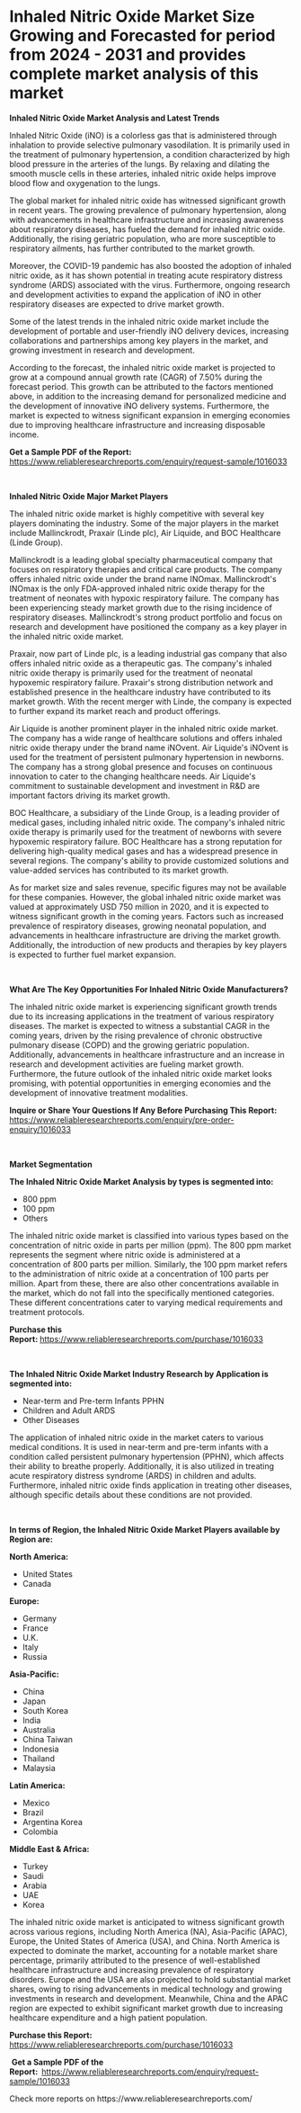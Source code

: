 <p><h1>Inhaled Nitric Oxide Market Size Growing and Forecasted for period from 2024 - 2031 and provides complete market analysis of this market</h1></p><p><strong>Inhaled Nitric Oxide Market Analysis and Latest Trends</strong></p>
<p><p>Inhaled Nitric Oxide (iNO) is a colorless gas that is administered through inhalation to provide selective pulmonary vasodilation. It is primarily used in the treatment of pulmonary hypertension, a condition characterized by high blood pressure in the arteries of the lungs. By relaxing and dilating the smooth muscle cells in these arteries, inhaled nitric oxide helps improve blood flow and oxygenation to the lungs.</p><p>The global market for inhaled nitric oxide has witnessed significant growth in recent years. The growing prevalence of pulmonary hypertension, along with advancements in healthcare infrastructure and increasing awareness about respiratory diseases, has fueled the demand for inhaled nitric oxide. Additionally, the rising geriatric population, who are more susceptible to respiratory ailments, has further contributed to the market growth.</p><p>Moreover, the COVID-19 pandemic has also boosted the adoption of inhaled nitric oxide, as it has shown potential in treating acute respiratory distress syndrome (ARDS) associated with the virus. Furthermore, ongoing research and development activities to expand the application of iNO in other respiratory diseases are expected to drive market growth.</p><p>Some of the latest trends in the inhaled nitric oxide market include the development of portable and user-friendly iNO delivery devices, increasing collaborations and partnerships among key players in the market, and growing investment in research and development.</p><p>According to the forecast, the inhaled nitric oxide market is projected to grow at a compound annual growth rate (CAGR) of 7.50% during the forecast period. This growth can be attributed to the factors mentioned above, in addition to the increasing demand for personalized medicine and the development of innovative iNO delivery systems. Furthermore, the market is expected to witness significant expansion in emerging economies due to improving healthcare infrastructure and increasing disposable income.</p></p>
<p><strong>Get a Sample PDF of the Report:&nbsp;</strong> <a href="https://www.reliableresearchreports.com/enquiry/request-sample/1016033">https://www.reliableresearchreports.com/enquiry/request-sample/1016033</a></p>
<p>&nbsp;</p>
<p><strong>Inhaled Nitric Oxide Major Market Players</strong></p>
<p><p>The inhaled nitric oxide market is highly competitive with several key players dominating the industry. Some of the major players in the market include Mallinckrodt, Praxair (Linde plc), Air Liquide, and BOC Healthcare (Linde Group).</p><p>Mallinckrodt is a leading global specialty pharmaceutical company that focuses on respiratory therapies and critical care products. The company offers inhaled nitric oxide under the brand name INOmax. Mallinckrodt's INOmax is the only FDA-approved inhaled nitric oxide therapy for the treatment of neonates with hypoxic respiratory failure. The company has been experiencing steady market growth due to the rising incidence of respiratory diseases. Mallinckrodt's strong product portfolio and focus on research and development have positioned the company as a key player in the inhaled nitric oxide market.</p><p>Praxair, now part of Linde plc, is a leading industrial gas company that also offers inhaled nitric oxide as a therapeutic gas. The company's inhaled nitric oxide therapy is primarily used for the treatment of neonatal hypoxemic respiratory failure. Praxair's strong distribution network and established presence in the healthcare industry have contributed to its market growth. With the recent merger with Linde, the company is expected to further expand its market reach and product offerings.</p><p>Air Liquide is another prominent player in the inhaled nitric oxide market. The company has a wide range of healthcare solutions and offers inhaled nitric oxide therapy under the brand name iNOvent. Air Liquide's iNOvent is used for the treatment of persistent pulmonary hypertension in newborns. The company has a strong global presence and focuses on continuous innovation to cater to the changing healthcare needs. Air Liquide's commitment to sustainable development and investment in R&D are important factors driving its market growth.</p><p>BOC Healthcare, a subsidiary of the Linde Group, is a leading provider of medical gases, including inhaled nitric oxide. The company's inhaled nitric oxide therapy is primarily used for the treatment of newborns with severe hypoxemic respiratory failure. BOC Healthcare has a strong reputation for delivering high-quality medical gases and has a widespread presence in several regions. The company's ability to provide customized solutions and value-added services has contributed to its market growth.</p><p>As for market size and sales revenue, specific figures may not be available for these companies. However, the global inhaled nitric oxide market was valued at approximately USD 750 million in 2020, and it is expected to witness significant growth in the coming years. Factors such as increased prevalence of respiratory diseases, growing neonatal population, and advancements in healthcare infrastructure are driving the market growth. Additionally, the introduction of new products and therapies by key players is expected to further fuel market expansion.</p></p>
<p>&nbsp;</p>
<p><strong>What Are The Key Opportunities For Inhaled Nitric Oxide Manufacturers?</strong></p>
<p><p>The inhaled nitric oxide market is experiencing significant growth trends due to its increasing applications in the treatment of various respiratory diseases. The market is expected to witness a substantial CAGR in the coming years, driven by the rising prevalence of chronic obstructive pulmonary disease (COPD) and the growing geriatric population. Additionally, advancements in healthcare infrastructure and an increase in research and development activities are fueling market growth. Furthermore, the future outlook of the inhaled nitric oxide market looks promising, with potential opportunities in emerging economies and the development of innovative treatment modalities.</p></p>
<p><strong>Inquire or Share Your Questions If Any Before Purchasing This Report:</strong> <a href="https://www.reliableresearchreports.com/enquiry/pre-order-enquiry/1016033">https://www.reliableresearchreports.com/enquiry/pre-order-enquiry/1016033</a></p>
<p>&nbsp;</p>
<p><strong>Market Segmentation</strong></p>
<p><strong>The Inhaled Nitric Oxide Market Analysis by types is segmented into:</strong></p>
<p><ul><li>800 ppm</li><li>100 ppm</li><li>Others</li></ul></p>
<p><p>The inhaled nitric oxide market is classified into various types based on the concentration of nitric oxide in parts per million (ppm). The 800 ppm market represents the segment where nitric oxide is administered at a concentration of 800 parts per million. Similarly, the 100 ppm market refers to the administration of nitric oxide at a concentration of 100 parts per million. Apart from these, there are also other concentrations available in the market, which do not fall into the specifically mentioned categories. These different concentrations cater to varying medical requirements and treatment protocols.</p></p>
<p><strong>Purchase this Report:&nbsp;</strong><a href="https://www.reliableresearchreports.com/purchase/1016033">https://www.reliableresearchreports.com/purchase/1016033</a></p>
<p>&nbsp;</p>
<p><strong>The Inhaled Nitric Oxide Market Industry Research by Application is segmented into:</strong></p>
<p><ul><li>Near-term and Pre-term Infants PPHN</li><li>Children and Adult ARDS</li><li>Other Diseases</li></ul></p>
<p><p>The application of inhaled nitric oxide in the market caters to various medical conditions. It is used in near-term and pre-term infants with a condition called persistent pulmonary hypertension (PPHN), which affects their ability to breathe properly. Additionally, it is also utilized in treating acute respiratory distress syndrome (ARDS) in children and adults. Furthermore, inhaled nitric oxide finds application in treating other diseases, although specific details about these conditions are not provided.</p></p>
<p>&nbsp;</p>
<p><strong>In terms of Region, the Inhaled Nitric Oxide Market Players available by Region are:</strong></p>
<p>
    <p> <strong> North America: </strong>
        <ul>
            <li>United States</li>
            <li>Canada</li>
        </ul>
        </p> 
    <p> <strong> Europe: </strong>
        <ul>
            <li>Germany</li>
            <li>France</li>
            <li>U.K.</li>
            <li>Italy</li>
            <li>Russia</li>
        </ul>
        </p> 
    <p> <strong> Asia-Pacific: </strong>
        <ul>
            <li>China</li>
            <li>Japan</li>
            <li>South Korea</li>
            <li>India</li>
            <li>Australia</li>
            <li>China Taiwan</li>
            <li>Indonesia</li>
            <li>Thailand</li>
            <li>Malaysia</li>
        </ul>
        </p> 
    <p> <strong> Latin America: </strong>
        <ul>
            <li>Mexico</li>
            <li>Brazil</li>
            <li>Argentina Korea</li>
            <li>Colombia</li>
        </ul>
        </p> 
    <p> <strong> Middle East & Africa: </strong>
        <ul>
            <li>Turkey</li>
            <li>Saudi</li>
            <li>Arabia</li>
            <li>UAE</li>
            <li>Korea</li>
        </ul>
    </p>
    </p>
<p><p>The inhaled nitric oxide market is anticipated to witness significant growth across various regions, including North America (NA), Asia-Pacific (APAC), Europe, the United States of America (USA), and China. North America is expected to dominate the market, accounting for a notable market share percentage, primarily attributed to the presence of well-established healthcare infrastructure and increasing prevalence of respiratory disorders. Europe and the USA are also projected to hold substantial market shares, owing to rising advancements in medical technology and growing investments in research and development. Meanwhile, China and the APAC region are expected to exhibit significant market growth due to increasing healthcare expenditure and a high patient population.</p></p>
<p><strong>Purchase this Report: </strong><a href="https://www.reliableresearchreports.com/purchase/1016033">https://www.reliableresearchreports.com/purchase/1016033</a></p>
<p>&nbsp;<strong>Get a Sample PDF of the Report:&nbsp;&nbsp;</strong><a href="https://www.reliableresearchreports.com/enquiry/request-sample/1016033">https://www.reliableresearchreports.com/enquiry/request-sample/1016033</a></p>
<p><strong></strong></p>
<p>Check more reports on https://www.reliableresearchreports.com/</p>